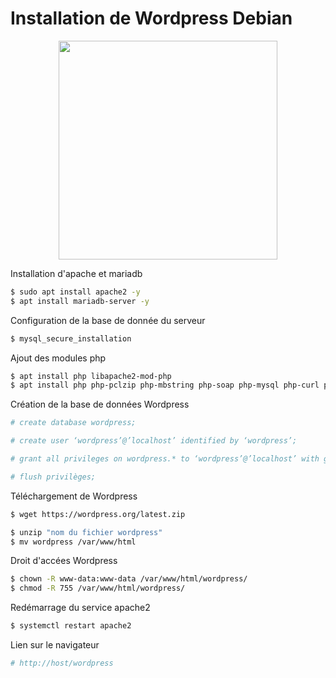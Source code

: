 # Installation de Wordpress Debian
<p align ="center">
<img src="https://github.com/user-attachments/assets/687c397f-d999-4d7c-be7d-b6153a7a37cc" width=350>

Installation d'apache et mariadb
```bash
$ sudo apt install apache2 -y
$ apt install mariadb-server -y
```
Configuration de la base de donnée du serveur
```bash
$ mysql_secure_installation
```
Ajout des modules php
```bash
$ apt install php libapache2-mod-php
$ apt install php php-pclzip php-mbstring php-soap php-mysql php-curl php-xml php-zip php-gd -y
```
Création de la base de données Wordpress
```bash
# create database wordpress;

# create user ‘wordpress’@’localhost’ identified by ‘wordpress’;

# grant all privileges on wordpress.* to ‘wordpress’@’localhost’ with grant option;

# flush privilèges;
```
Téléchargement de Wordpress
```bash
$ wget https://wordpress.org/latest.zip
```
```bash
$ unzip "nom du fichier wordpress"
$ mv wordpress /var/www/html
```
Droit d'accées Wordpress
```bash
$ chown -R www-data:www-data /var/www/html/wordpress/
$ chmod -R 755 /var/www/html/wordpress/
```
Redémarrage du service apache2
```bash
$ systemctl restart apache2
```
Lien sur le navigateur
```bash
# http://host/wordpress
```
